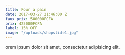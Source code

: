 ```yaml
---
title: Four a pain
date: 2017-03-27 21:46:00 Z
faux_prix: 500000FCFA
prix: 425000FCFA
label: 15% OFF
image: "/uploads/shopslide1.jpg"
---
```


orem ipsum dolor sit amet, consectetur adipisicing elit.